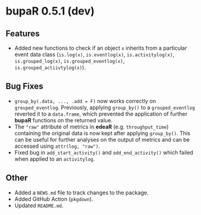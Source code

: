 # bupaR 0.5.1 (dev)

## Features

* Added new functions to check if an object `x` inherits from a particular event data class (`is.log(x)`, `is.eventlog(x)`,
`is.activitylog(x)`, `is.grouped_log(x)`, `is.grouped_eventlog(x)`, `is.grouped_actiivtylog(x)`).

## Bug Fixes

* `group_by(.data, ..., .add = F)` now works correctly on `grouped_eventlog`. Previously, applying `group_by()` to a `grouped_eventlog`
reverted it to a `data.frame`, which prevented the application of further **bupaR** functions on the returned value. 
* The `"raw"` attribute of metrics in **edeaR** (e.g. `throughput_time`) containing the original data is now kept after
applying `group_by()`. This can be useful for further analyses on the output of metrics and can be accessed using `attr(log, "raw")`.
* Fixed bug in `add_start_activity()` and `add_end_activity()` which failed when applied to an `activitylog`. 

## Other

* Added a `NEWS.md` file to track changes to the package.
* Added GitHub Action (`pkgdown`).
* Updated `README.md`.